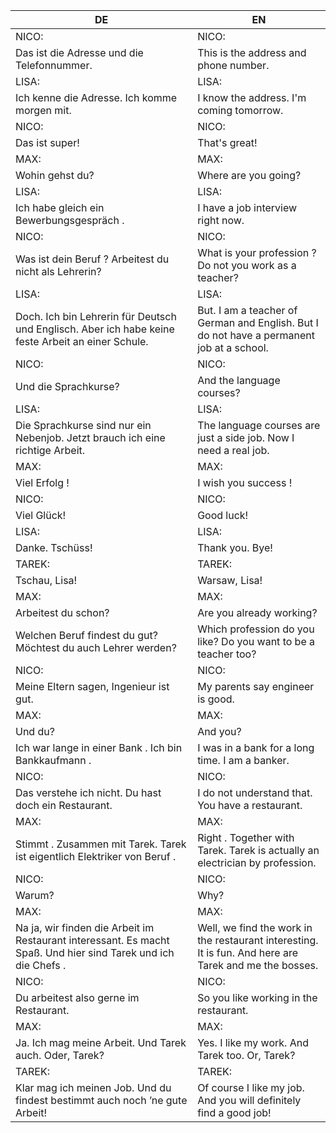 |DE|EN|
|---|---|
|NICO:|NICO:|
|Das ist die Adresse und die Telefonnummer.|This is the address and phone number.|
|LISA:|LISA:|
|Ich kenne die Adresse. Ich komme morgen mit.|I know the address. I'm coming tomorrow.|
|NICO:|NICO:|
|Das ist super!|That's great!|
|MAX:|MAX:|
|Wohin gehst du?|Where are you going?|
|LISA:|LISA:|
|Ich habe gleich ein Bewerbungsgespräch .|I have a job interview right now.|
|NICO:|NICO:|
|Was ist dein Beruf ? Arbeitest du nicht als Lehrerin?|What is your profession ? Do not you work as a teacher?|
|LISA:|LISA:|
|Doch. Ich bin Lehrerin für Deutsch und Englisch. Aber ich habe keine feste Arbeit an einer Schule.|But. I am a teacher of German and English. But I do not have a permanent job at a school.|
|NICO:|NICO:|
|Und die Sprachkurse?|And the language courses?|
|LISA:|LISA:|
|Die Sprachkurse sind nur ein Nebenjob. Jetzt brauch ich eine richtige Arbeit.|The language courses are just a side job. Now I need a real job.|
|MAX:|MAX:|
|Viel Erfolg !|I wish you success !|
|NICO:|NICO:|
|Viel Glück!|Good luck!|
|LISA:|LISA:|
|Danke. Tschüss!|Thank you. Bye!|
|TAREK:|TAREK:|
|Tschau, Lisa!|Warsaw, Lisa!|
|MAX:|MAX:|
|Arbeitest du schon?|Are you already working?|
|Welchen Beruf findest du gut? Möchtest du auch Lehrer werden?|Which profession do you like? Do you want to be a teacher too?|
|NICO:|NICO:|
|Meine Eltern sagen, Ingenieur ist gut.|My parents say engineer is good.|
|MAX:|MAX:|
|Und du?|And you?|
|Ich war lange in einer Bank . Ich bin Bankkaufmann .|I was in a bank for a long time. I am a banker.|
|NICO:|NICO:|
|Das verstehe ich nicht. Du hast doch ein Restaurant.|I do not understand that. You have a restaurant.|
|MAX:|MAX:|
|Stimmt . Zusammen mit Tarek. Tarek ist eigentlich Elektriker von Beruf .|Right . Together with Tarek. Tarek is actually an electrician by profession.|
|NICO:|NICO:|
|Warum?|Why?|
|MAX:|MAX:|
|Na ja, wir finden die Arbeit im Restaurant interessant. Es macht Spaß. Und hier sind Tarek und ich die Chefs .|Well, we find the work in the restaurant interesting. It is fun. And here are Tarek and me the bosses.|
|NICO:|NICO:|
|Du arbeitest also gerne im Restaurant.|So you like working in the restaurant.|
|MAX:|MAX:|
|Ja. Ich mag meine Arbeit. Und Tarek auch. Oder, Tarek?|Yes. I like my work. And Tarek too. Or, Tarek?|
|TAREK:|TAREK:|
|Klar mag ich meinen Job. Und du findest bestimmt auch noch ’ne gute Arbeit!|Of course I like my job. And you will definitely find a good job!|
